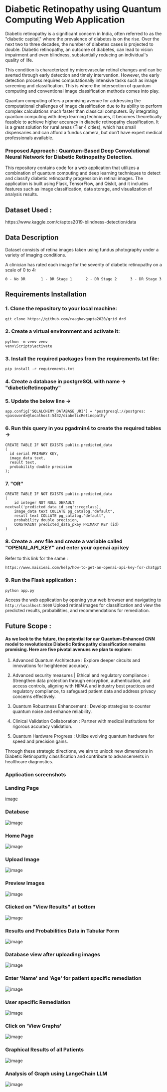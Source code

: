 
# Diabetic Retinopathy using Quantum Computing​ Web Application

Diabetic retinopathy is a significant concern in India, often referred to as the "diabetic capital," where the prevalence of diabetes is on the rise. Over the next two to three decades, the number of diabetes cases is projected to double. Diabetic retinopathy, an outcome of diabetes, can lead to vision impairment and even blindness, substantially reducing an individual's quality of life.

This condition is characterized by microvascular retinal changes and can be averted through early detection and timely intervention. However, the early detection process requires computationally intensive tasks such as image screening and classification. This is where the intersection of quantum computing and conventional image classification methods comes into play.

Quantum computing offers a promising avenue for addressing the computational challenges of image classification due to its ability to perform complex calculations much faster than classical computers. By integrating quantum computing with deep learning techniques, it becomes theoretically feasible to achieve higher accuracy in diabetic retinopathy classification. It is a great solution for rural areas (Tier 4 cities), which has small dispensaries and can afford a fundus camera, but don’t have expert medical professionals available.

### Proposed Approach : Quantum-Based Deep Convolutional Neural Network for Diabetic Retinopathy Detection.

This repository contains code for a web application that utilizes a combination of quantum computing and deep learning techniques to detect and classify diabetic retinopathy progression in retinal images. The application is built using Flask, TensorFlow, and Qiskit, and it includes features such as image classification, data storage, and visualization of analysis results.

## Dataset Used : 
<p> https://www.kaggle.com/c/aptos2019-blindness-detection/data​ </p>


## Data Description

Dataset consists of retina images taken using fundus photography under a variety of imaging conditions.

A clinician has rated each image for the severity of diabetic retinopathy on a scale of 0 to 4:

    0 - No DR       1 - DR Stage 1      2 - DR Stage 2      3 - DR Stage 3

## Requirements Installation

### 1. Clone the repository to your local machine:​
```
git clone https://github.com/raaghavgupta2020/grid_drd​
```
### 2. Create a virtual environment and activate it:​
```
python -m venv venv​
venv\Scripts\activate​
```
### 3. Install the required packages from the requirements.txt file:​
`pip install -r requirements.txt​`

### 4. Create a database in postgreSQL with name -> "diabeticRetinopathy"
### 5. Update the below line -> ​

`app.config['SQLALCHEMY_DATABASE_URI'] = 'postgresql://postgres:<password>@localhost:5432/diabeticRetinopathy'​`

### 6. Run this query in you pgadmin4 to create the required tables ->​
```
CREATE TABLE IF NOT EXISTS public.predicted_data ​
( ​
  id serial PRIMARY KEY, ​
  image_data text, ​
  result text, ​
  probability double precision ​
);​
```
### 7. "OR"​
```
CREATE TABLE IF NOT EXISTS public.predicted_data​
(​
    id integer NOT NULL DEFAULT nextval('predicted_data_id_seq'::regclass),​
    image_data text COLLATE pg_catalog."default",​
    result text COLLATE pg_catalog."default",​
    probability double precision,​
    CONSTRAINT predicted_data_pkey PRIMARY KEY (id)​
)​
```
### 8. Create a .env file and create a variable called "OPENAI_API_KEY" and enter your openai api key ​
Refer to this link for the same :​

`
https://www.maisieai.com/help/how-to-get-an-openai-api-key-for-chatgpt​
`

### 9. Run the Flask application : ​

`python app.py​`

Access the web application by opening your web browser and navigating to `http://localhost:5000`​
Upload retinal images for classification and view the predicted results, probabilities, and recommendations for remediation.​

## Future Scope : 

#### As we look to the future, the potential for our Quantum-Enhanced CNN model to revolutionize Diabetic Retinopathy classification remains promising. Here are five pivotal avenues we plan ​to explore:​

1. Advanced Quantum Architecture : Explore deeper circuits and innovations for heightened accuracy.​
  
2. Advanced security measures | Ethical and regulatory compliance  : Strengthen data protection through encryption, authentication, and access controls, aligning with HIPAA and industry best practices and regulatory compliance, to safeguard patient data and address privacy concerns effectively.​
  
3. Quantum Robustness Enhancement : Develop strategies to counter quantum noise and enhance reliability.​
  
4. Clinical Validation Collaboration : Partner with medical institutions for rigorous accuracy validation.​
  
5. Quantum Hardware Progress : Utilize evolving quantum hardware for speed and precision gains.​

Through these strategic directions, we aim to unlock new dimensions in Diabetic Retinopathy classification and contribute to advancements in healthcare diagnostics.​

### Application screenshots

### Landing Page
[image](https://github.com/raaghavgupta2020/grid_drd/assets/59497482/d455e50a-b477-4b8e-9b63-4df387c5ce60)

### Database
![image](https://github.com/raaghavgupta2020/grid_drd/assets/59497482/27849f88-7b1c-48a2-baca-2e18823773bb)

### Home Page 
![image](https://github.com/raaghavgupta2020/grid_drd/assets/59497482/28fe3333-baa5-419d-a26c-005c045b34da)

### Upload Image 
![image](https://github.com/raaghavgupta2020/grid_drd/assets/59497482/8610a15d-fef0-4017-9e80-f24507eb3ed8)

### Preview Images
![image](https://github.com/raaghavgupta2020/grid_drd/assets/59497482/33352291-88aa-42ad-89e0-7350cdbbf083)

### Clicked on "View Results" at bottom
![image](https://github.com/raaghavgupta2020/grid_drd/assets/59497482/a252d855-4f99-4219-bce1-3ca6c3f575af)

### Results and Probabilities Data in Tabular Form
![image](https://github.com/raaghavgupta2020/grid_drd/assets/59497482/92b71d27-ee22-498d-bdfc-97007198d6ea)

### Database view after uploading images
![image](https://github.com/raaghavgupta2020/grid_drd/assets/59497482/fd1b3b2d-336e-4fb4-9fa5-db3b8cecca74)

### Enter 'Name' and 'Age' for patient specific remediation
![image](https://github.com/raaghavgupta2020/grid_drd/assets/59497482/6037480a-73b2-4e54-bc52-fc6e84050c50)

### User specific Remediation
![image](https://github.com/raaghavgupta2020/grid_drd/assets/59497482/6414027a-7d56-42d0-9e99-3a399f090e3b)

### Click on 'View Graphs'
![image](https://github.com/raaghavgupta2020/grid_drd/assets/59497482/252b0140-2976-4309-959c-3d06572b3448)

### Graphical Results of all Patients
![image](https://github.com/raaghavgupta2020/grid_drd/assets/59497482/b732545d-2a9a-4c3c-b881-806ad9b6e53e)

### Analysis of Graph using LangeChain LLM 
![image](https://github.com/raaghavgupta2020/grid_drd/assets/59497482/9ddc842c-cace-406d-8651-261cc4fcf15c)











